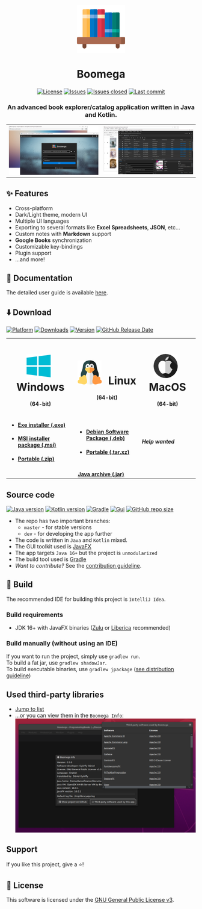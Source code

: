 <p align="center">
  <img align="center" src="img/logo.png" alt="Boomega icon">
  <h1 align="center">Boomega</h1>
</p>

<p align="center">
    <a href="LICENSE"><img align="center" alt="License" src="https://img.shields.io/github/license/DansoftOwner/Boomega"></a>
    <a href="https://github.com/Dansoftowner/Boomega/issues"><img align="center" alt="Issues" src="https://img.shields.io/github/issues/DansoftOwner/Boomega"></a>
    <a href="https://github.com/Dansoftowner/Boomega/issues"><img align="center" alt="Issues closed" src="https://img.shields.io/github/issues-closed/Dansoftowner/Boomega"></a>
    <a href="https://github.com/Dansoftowner/Boomega/commits/dev"><img align="center" alt="Last commit" src="https://img.shields.io/github/last-commit/Dansoftowner/Boomega"></a>
</p>

<h3 align="center">An advanced book explorer/catalog application written in Java and Kotlin.</h3>

<table style="width: 100%; border: none;">
<tr>
<td>
    <img src="img/login-activity-preview.png">
</td>

<td>
    <img src="img/main-activity-preview.png">
</td>
</tr>
</table>

## :sparkles: Features

* Cross-platform
* Dark/Light theme, modern UI
* Multiple UI languages
* Exporting to several formats like **Excel Spreadsheets**, **JSON**, etc...
* Custom notes with **Markdown** support
* **Google Books** synchronization
* Customizable key-bindings
* Plugin support
* ...and more!

## :page_facing_up: Documentation

The detailed user guide is available [here](USER_GUIDE.md).

## :arrow_down: Download
[![Platform](https://img.shields.io/badge/platform-windows%20%7C%20macos%20%7C%20linux-lightgrey?logo=linux&logoColor=white)]()
[![Downloads](https://img.shields.io/github/downloads/DansoftOwner/Boomega/total)](https://github.com/Dansoftowner/Boomega/releases)
[![Version](https://img.shields.io/github/v/release/Dansoftowner/Boomega?include_prereleases)](https://github.com/Dansoftowner/Boomega/releases)
[![GitHub Release Date](https://img.shields.io/github/release-date-pre/Dansoftowner/Boomega?logo=googlecalendar&logoColor=white)](https://github.com/Dansoftowner/Boomega/releases)

<table>

<tr>
  <td align="center">
        <b>
          <h1>
            <img style="margin-right: 10px" src="img/windows.png" alt="">
            Windows
          </h1>
        </b>
        <p><b>(64-bit)</b></p>
  </td>

  <td align="center"> 
      <b>
          <h1>
            <img style="margin-right: 10px" src="img/linux.png" alt="">
            Linux
          </h1>
        </b>
      <p><b>(64-bit)</b></p>
  </td>

  <td align="center">
        <b>
          <h1>
            <img style="margin-right: 10px" src="img/mac.png" alt="">
            MacOS 
          </h1>
        </b>
        <p><b>(64-bit)</b></p>
  </td>

</tr>

<tr>

  <td>

<b>

  <ul>
      <li>
        <h4>
           <a href="https://github.com/Dansoftowner/Boomega/releases/download/v0.7.0/Boomega-0.7.0-win.exe">Exe installer (.exe)</a>
        </h4>
      </li>
      <li>
          <h4>
            <a href="https://github.com/Dansoftowner/Boomega/releases/download/v0.7.0/Boomega-0.7.0-win.msi">MSI installer package (.msi)</a>
          </h4>
      </li>
      <li>
        <h4>
           <a href="https://github.com/Dansoftowner/Boomega/releases/download/v0.7.0/Boomega-0.7.0-win.zip">Portable (.zip)</a>
        </h4>
      </li>
  </ul>

</b>
  </td>

  <td>
<b>
   <ul>
        <li>
          <h4>
            <a href="https://github.com/Dansoftowner/Boomega/releases/download/v0.7.5/boomega_0.7.5-1_amd64-linux.deb">Debian Software Package (.deb)</a>
          </h4>
        </li>
        <li>
          <h4>
             <a href="https://github.com/Dansoftowner/Boomega/releases/download/v0.7.5/Boomega-0.7.5-linux.tar.xz">Portable (.tar.xz)</a>
          </h4>
        </li>
   </ul>
</b>
  </td>

  <td>

  <p><b><i>Help wanted</i></b></p>

  </td>

</tr>

<tr>

  <td align="center" colspan="3">
    <b><a href="https://github.com/Dansoftowner/Boomega/releases/download/v0.7.0/Boomega-0.7.0-all.jar">Java archive (.jar)</a></b>
  </td>

</tr>
</table>

## Source code
[![Java version](https://img.shields.io/badge/java-16-orange?logo=java&logoColor=white)](https://jdk.java.net/16/)
[![Kotlin version](https://img.shields.io/badge/kotlin-1.5-purple?logo=kotlin&logoColor=white)](https://kotlinlang.org/)
[![Gradle](https://img.shields.io/badge/gradle-7.0-green?logo=gradle&logoColor=white)](https://gradle.org/)
[![Gui](https://img.shields.io/badge/gui-javafx-blue)](https://openjfx.io/)
[![GitHub repo size](https://img.shields.io/github/repo-size/Dansoftowner/Boomega)](https://github.com/Dansoftowner/Boomega)

* The repo has two important branches:
  * `master` - for stable versions
  * `dev` - for developing the app further
* The code is written in `Java` and `Kotlin` mixed.
* The GUI toolkit used is [JavaFX](https://openjfx.io/)
* The app targets `Java 16+` but the project is `unmodularized`
* The build tool used is [Gradle](https://gradle.org/)
* _Want to contribute?_ See the [contribution guideline](CONTRIBUTING.md).

## :hammer: Build
The recommended IDE for building this project is `IntelliJ Idea`.

### Build requirements
* JDK 16+ with JavaFX binaries ([Zulu](https://www.azul.com/downloads/zulu-community/?package=jdk-fx) or [Liberica](https://bell-sw.com/pages/libericajdk/) recommended)

### Build manually (without using an IDE)
If you want to run the project, simply use `gradlew run`. <br/>
To build a fat jar, use `gradlew shadowJar`. <br/>
To build executable binaries, use `gradlew jpackage` ([see distribution guideline](distribution/DISTRIBUTION_GUIDELINE.md))

## Used third-party libraries
* [Jump to list](USED_LIBRARIES.md)
* ...or you can view them in the `Boomega Info`:<br>
  ![Viewing third-party libraries in the app](img/BoomegaThirdPartyInfo.png)


## Support

If you like this project, give a :star:!

## :page_facing_up: License
This software is licensed under the [GNU General Public License v3](https://en.wikipedia.org/wiki/GNU_General_Public_License).